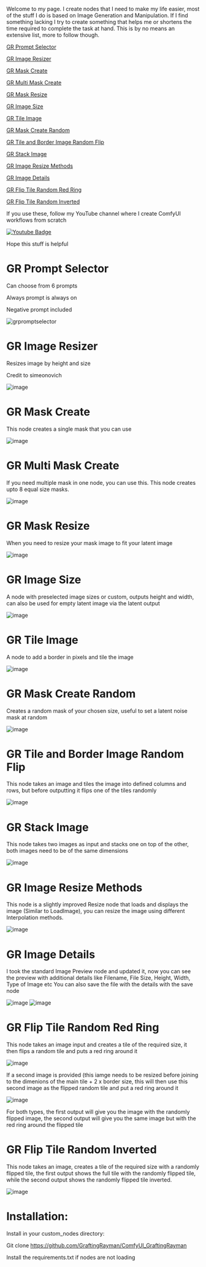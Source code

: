 Welcome to my page. I create nodes that I need to make my life easier, most of the stuff I do is based on Image Generation and Manipulation. If I find something lacking I try to create something that helps me or shortens the time required to complete the task at hand. This is by no means an extensive list, more to follow though.

[GR Prompt Selector](https://github.com/GraftingRayman/ComfyUI_GraftingRayman/blob/main/README.md#gr-prompt-selector)

[GR Image Resizer](https://github.com/GraftingRayman/ComfyUI_GraftingRayman/blob/main/README.md#gr-iamge-resizer)

[GR Mask Create](https://github.com/GraftingRayman/ComfyUI_GraftingRayman/blob/main/README.md#gr-mask-create)

[GR Multi Mask Create](https://github.com/GraftingRayman/ComfyUI_GraftingRayman/blob/main/README.md#gr-multi-mask-create)

[GR Mask Resize](https://github.com/GraftingRayman/ComfyUI_GraftingRayman/blob/main/README.md#gr-mask-resize)

[GR Image Size](https://github.com/GraftingRayman/ComfyUI_GraftingRayman/blob/main/README.md#gr-image-size)

[GR Tile Image](https://github.com/GraftingRayman/ComfyUI_GraftingRayman/blob/main/README.md#gr-tile-image)

[GR Mask Create Random](https://github.com/GraftingRayman/ComfyUI_GraftingRayman/blob/main/README.md#gr-mask-create-random)

[GR Tile and Border Image Random Flip](https://github.com/GraftingRayman/ComfyUI_GraftingRayman/blob/main/README.md#gr-tile-and-border-image-random-flip)

[GR Stack Image](https://github.com/GraftingRayman/ComfyUI_GraftingRayman/blob/main/README.md#gr-stack-image)

[GR Image Resize Methods](https://github.com/GraftingRayman/ComfyUI_GraftingRayman/blob/main/README.md#gr-image-resize-methods)

[GR Image Details](https://github.com/GraftingRayman/ComfyUI_GraftingRayman/blob/main/README.md#gr-image-details)

[GR Flip Tile Random Red Ring](https://github.com/GraftingRayman/ComfyUI_GraftingRayman/blob/main/README.md#gr-flip-tile-random-red-ring)

[GR Flip Tile Random Inverted](https://github.com/GraftingRayman/ComfyUI_GraftingRayman/blob/main/README.md#gr-flip-tile-random-inverted)





If you use these, follow my YouTube channel where I create ComfyUI workflows from scratch

[![Youtube Badge](https://img.shields.io/badge/Youtube-FF0000?style=for-the-badge&logo=Youtube&logoColor=white&link=https://www.youtube.com/channel/UCK4AxxjpeECN4GKojVMqL5g)](https://www.youtube.com/channel/UCK4AxxjpeECN4GKojVMqL5g)

Hope this stuff is helpful


# GR Prompt Selector

Can choose from 6 prompts

Always prompt is always on

Negative prompt included

![grpromptselector](https://github.com/GraftingRayman/ComfyUI_GR_PromptSelector/assets/156515434/e74d6aa6-3e5a-4c5a-91c2-3a9a2f65b7b4)


# GR Image Resizer

Resizes image by height and size

Credit to simeonovich

![image](https://github.com/GraftingRayman/ComfyUI_GR_PromptSelector/assets/156515434/da0c6a13-4b08-4798-9333-b7d2e34d6515)

# GR Mask Create

This node creates a single mask that you can use

![image](https://github.com/GraftingRayman/ComfyUI_GR_PromptSelector/assets/156515434/cd82a7d5-1c4e-458c-bdf1-c61b0ec85fad)



# GR Multi Mask Create

If you need multiple mask in one node, you can use this. This node creates upto 8 equal size masks.

![image](https://github.com/GraftingRayman/ComfyUI_GR_PromptSelector/assets/156515434/0b5f684c-40c7-476b-9048-651638f09f83)

# GR Mask Resize

When you need to resize your mask image to fit your latent image

![image](https://github.com/GraftingRayman/ComfyUI_GR_PromptSelector/assets/156515434/26bab87d-add3-43f4-81c3-a64e4e326c0a)

# GR Image Size

A node with preselected image sizes or custom, outputs height and width, can also be used for empty latent image via the latent output

![image](https://github.com/GraftingRayman/ComfyUI_GraftingRayman/assets/156515434/c64b42d9-4b28-4c25-95a3-b39fc28911d8)

# GR Tile Image

A node to add a border in pixels and tile the image

![image](https://github.com/GraftingRayman/ComfyUI_GraftingRayman/assets/156515434/8a2b4ddc-f69b-40db-9c40-5bf5fe9d1d6d)

# GR Mask Create Random

Creates a random mask of your chosen size, useful to set a latent noise mask at random

![image](https://github.com/GraftingRayman/ComfyUI_GraftingRayman/assets/156515434/285f94bd-8ba7-4be8-828b-c61a9a96d3f1)

# GR Tile and Border Image Random Flip

This node takes an image and tiles the image into defined columns and rows, but before outputting it flips one of the tiles randomly

![image](https://github.com/GraftingRayman/ComfyUI_GraftingRayman/assets/156515434/88779540-848f-4a37-b5bf-9f0f229e1191)

# GR Stack Image

This node takes two images as input and stacks one on top of the other, both images need to be of the same dimensions

![image](https://github.com/GraftingRayman/ComfyUI_GraftingRayman/assets/156515434/1f86b235-832e-497f-a23c-9865538309dc)

# GR Image Resize Methods

This node is a slightly improved Resize node that loads and displays the image (Similar to LoadImage), you can resize the image using different Interpolation methods.

![image](https://github.com/GraftingRayman/ComfyUI_GraftingRayman/assets/156515434/c6d495ec-ba6e-4ecb-b34e-7706b3a70724)

# GR Image Details

I took the standard Image Preview node and updated it, now you can see the preview with additional details like Filename, File Size, Height, Width, Type of Image etc
You can also save the file with the details with the save node

![image](https://github.com/GraftingRayman/ComfyUI_GraftingRayman/assets/156515434/cc597614-e8d0-4bf4-b068-4aace58b06c2)
![image](https://github.com/GraftingRayman/ComfyUI_GraftingRayman/assets/156515434/ba5079e1-0219-44e2-b424-467d9411b005)

# GR Flip Tile Random Red Ring

This node takes an image input and creates a tile of the required size, it then flips a random tile and puts a red ring around it

![image](https://github.com/GraftingRayman/ComfyUI_GraftingRayman/assets/156515434/e34b39e4-2618-43a8-82b8-ce77435a02a3)

If a second image is provided (this iamge needs to be resized before joining to the dimenions of the main tile + 2 x border size, this will then use this second image as the flipped random tile and put a red ring around it

![image](https://github.com/GraftingRayman/ComfyUI_GraftingRayman/assets/156515434/ca1db877-f4cc-4203-a80a-885b0bcae6aa)

For both types, the first output will give you the image with the randomly flipped image, the second output will give you the same image but with the red ring around the flipped tile

# GR Flip Tile Random Inverted

This node takes an image, creates a tile of the required size with a randomly flipped tile, the first output shows the full tile with the randomly flipped tile, while the second output shows the randomly flipped tile inverted.

![image](https://github.com/GraftingRayman/ComfyUI_GraftingRayman/assets/156515434/5bb0ecfc-5f74-4055-bff2-6821f5ffd7aa)


# Installation:

Install in your custom_nodes directory:

Git clone https://github.com/GraftingRayman/ComfyUI_GraftingRayman

Install the requirements.txt if nodes are not loading
